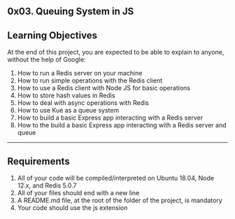 0x03. Queuing System in JS
-----------------------------------------------
Learning Objectives
---------------------------------------------------------------------------------------------------------
At the end of this project, you are expected to be able to explain to anyone, without the help of Google:

1. How to run a Redis server on your machine
2. How to run simple operations with the Redis client
3. How to use a Redis client with Node JS for basic operations
4. How to store hash values in Redis
5. How to deal with async operations with Redis
6. How to use Kue as a queue system
7. How to build a basic Express app interacting with a Redis server
8. How to the build a basic Express app interacting with a Redis server and queue
--------------------------------------------------------------------------------------------------------
Requirements
----------------------------------------------------------------------------------------------------
1. All of your code will be compiled/interpreted on Ubuntu 18.04, Node 12.x, and Redis 5.0.7
2. All of your files should end with a new line
3. A README.md file, at the root of the folder of the project, is mandatory
4. Your code should use the js extension